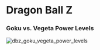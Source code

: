 # Dragon Ball Z

### Goku vs. Vegeta Power Levels
![dbz_goku_vegeta_power_levels](https://user-images.githubusercontent.com/41983149/224530153-68232ff7-03dc-423d-adc9-d76758aca6c9.png)
